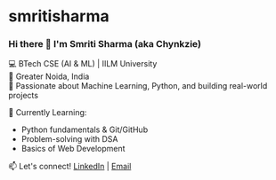 # smritisharma
### Hi there 👋 I'm Smriti Sharma (aka Chynkzie)

💻 BTech CSE (AI & ML) | IILM University  
📍 Greater Noida, India  
🎯 Passionate about Machine Learning, Python, and building real-world projects  

🚀 Currently Learning:
- Python fundamentals & Git/GitHub
- Problem-solving with DSA
- Basics of Web Development

📫 Let's connect!
[LinkedIn](https://linkedin.com/in/your-profile) | [Email](mailto:your-email@example.com)
